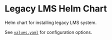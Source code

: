 # Legacy LMS Helm Chart

Helm chart for installing legacy LMS system.

See [`values.yaml`](./values.yaml) for configuration options.
